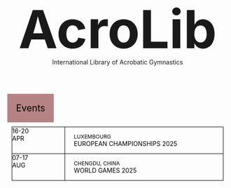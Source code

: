 # AcroLib

International Library of Acrobatic Gymnastics

<!--
![acrolib-splash](assets/Reading-Acrobats-Refined-Colorised.png)
{: .invert }-->

<h2 class="h2-events">Events</h2>
<ul class="events">
  <li><time>16-20 <br> APR</time> <div><span>Luxembourg</span> <br> European Championships 2025</div></li>
  <li><time>07-17 <br> AUG</time> <div><span>Chengdu, China</span> <br> World Games 2025</div></li>
</ul>

<style>
  h1 {
    font-size: 120px;
    text-align: center;
    padding-bottom: 0;
    padding-top: 0;
    margin: 0;
    margin-bottom: -20px;
  }

  p {
    text-align: center;
  }

  .up {
    display: none;
  }

  .h2-events {
    background: #b58384;
    padding: 20px;
    margin: 50px 0 -10px;
    display: inline-block;
    color: black;
    font-weight: normal;
  }
  
  .events {
    background: var(--highlight);
    color: black;
    list-style: none;
    padding: 20px;
    margin: 0 -10px;
  }
    .events ul {
      list-style: none;
      padding: 10px;
      margin: 0 -10px;
    }
    .events li {
      border: 1px solid;
      text-transform: uppercase;
      height: 60px;
      display: flex;
      align-items: center;
      margin-bottom: -1px;
    }
    .events time {
      font-style: normal;
      border-right: 1px solid;
      padding-right: 20px;
      height: 100%;
      margin-right: 20px;
      width: 100px;
    }
    .events span {
      font-size: 12px;
    }

  main {
    padding-bottom: 0;
  }

  footer {
    display: none;
  }
</style>
